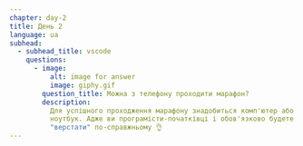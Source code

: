 ```yaml
---
chapter: day-2
title: День 2
language: ua
subhead:
  - subhead_title: vscode
    questions:
      - image:
          alt: image for answer
          image: giphy.gif
        question_title: Можна з телефону проходити марафон?
        description:
          Для успішного проходження марафону знадобиться комп'ютер або
          ноутбук. Адже ви програмісти-початківці і обов'язково будете
          "верстати" по-справжньому 👌
---
```

